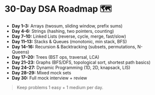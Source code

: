 # 30-Day DSA Roadmap 🗺️

- **Day 1–3:** Arrays (twosum, sliding window, prefix sums)
- **Day 4–6:** Strings (hashing, two pointers, counting)
- **Day 7–10:** Linked Lists (reverse, cycle, merge, fast/slow)
- **Day 11–13:** Stacks & Queues (monotonic, min stack, BFS)
- **Day 14–16:** Recursion & Backtracking (subsets, permutations, N-Queens)
- **Day 17–20:** Trees (BST ops, traversal, LCA)
- **Day 21–23:** Graphs (BFS/DFS, topological sort, shortest path basics)
- **Day 24–27:** Dynamic Programming (1D, 2D, knapsack, LIS)
- **Day 28–29:** Mixed mock sets
- **Day 30:** Full mock interview + review

> Keep problems 1 easy + 1 medium per day.
